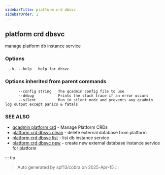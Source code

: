 ```yaml
---
sidebarTitle: platform crd dbsvc
sidebarOrder: 1
---
```


## platform crd dbsvc

manage platform db instance service

### Options

```
  -h, --help   help for dbsvc
```

### Options inherited from parent commands

```
      --config string   The qcadmin config file to use
      --debug           Prints the stack trace if an error occurs
      --silent          Run in silent mode and prevents any qcadmin log output except panics & fatals
```

### SEE ALSO

* [qcadmin platform crd](platform_crd.md)	 - Manage Platform CRDs
* [platform crd dbsvc clean](platform_crd_dbsvc_clean.md)	 - delete external database from platform
* [platform crd dbsvc list](platform_crd_dbsvc_list.md)	 - list db instance service
* [platform crd dbsvc new](platform_crd_dbsvc_new.md)	 - create new external database instance service for platform

::: tip
>Auto generated by spf13/cobra on 2025-Apr-15
:::
